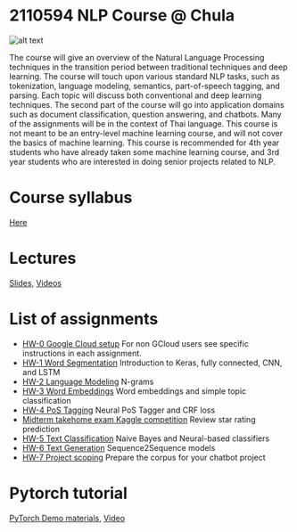 # 2110594 NLP Course @ Chula

![alt text](https://github.com/ekapolc/nlp_course/raw/master/gcloud/image/darksidenlp.jpg "join nlp")

The course will give an overview of the Natural Language Processing techniques in the transition period between traditional techniques and deep learning. The course will touch upon various standard NLP tasks, such as tokenization, language modeling, semantics, part-of-speech tagging, and parsing. Each topic will discuss both conventional and deep learning techniques. The second part of the course will go into application domains such as document classification, question answering, and chatbots. Many of the assignments will be in the context of Thai language. This course is not meant to be an entry-level machine learning course, and will not cover the basics of machine learning. This course is recommended for 4th year students who have already taken some machine learning course, and 3rd year students who are interested in doing senior projects related to NLP.

# Course syllabus
[Here](syllabus.pdf)

# Lectures
[Slides](slides), [Videos](https://www.youtube.com/playlist?list=PLcBOyD1N1T-NP11DsVK9XcN54rvfGBb96)

# List of assignments
* [HW-0 Google Cloud setup](HW0) 
For non GCloud users see specific instructions in each assignment.
* [HW-1 Word Segmentation](HW1) Introduction to Keras, fully connected, CNN, and LSTM
* [HW-2 Language Modeling](HW2) N-grams
* [HW-3 Word Embeddings](HW3) Word embeddings and simple topic classification
* [HW-4 PoS Tagging](HW4) Neural PoS Tagger and CRF loss
* [Midterm takehome exam Kaggle competition](http://bit.ly/cu-2018-nlp) Review star rating prediction
* [HW-5 Text Classification](HW5) Naive Bayes and Neural-based classifiers
* [HW-6 Text Generation](HW6) Sequence2Sequence models
* [HW-7 Project scoping](HW7) Prepare the corpus for your chatbot project

# Pytorch tutorial
[PyTorch Demo materials](PyTorchDemo), [Video](https://youtu.be/38ZTZncI_4Q)
